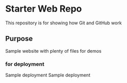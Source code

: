 # Starter Web Repo

This repository is for showing how Git and GitHub work

## Purpose

Sample website with plenty of files for demos

### for deployment
Sample deployment
Sample deployment
